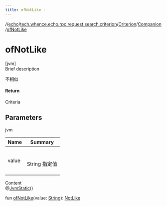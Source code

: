 ```yaml
---
title: ofNotLike -
---
```

//[echo](../../../index.md)/[tech.whence.echo.rpc.request.search.criterion](../../index.md)/[Criterion](../index.md)/[Companion](index.md)/[ofNotLike](of-not-like.md)



# ofNotLike  
[jvm]  
Brief description  


不相似



#### Return  


Criteria



## Parameters  
  
jvm  
  
|  Name|  Summary| 
|---|---|
| value| <br><br>String 指定值<br><br>
  
  
Content  
@[JvmStatic](https://kotlinlang.org/api/latest/jvm/stdlib/kotlin.jvm/-jvm-static/index.html)()  
  
fun [ofNotLike](of-not-like.md)(value: [String](https://kotlinlang.org/api/latest/jvm/stdlib/kotlin/-string/index.html)): [NotLike](../../-not-like/index.md)  



